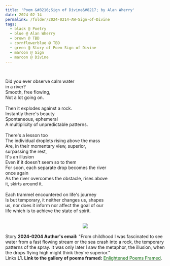 ```yaml
---
title: 'Poem &#8216;Sign of Divine&#8217; by Alan Wherry'
date: 2024-02-14
permalink: /folder/2024-0214-AW-Sign-of-Divine
tags:
  - black @ Poetry
  - blue @ Alan Wherry
  - brown @ TBD
  - cornflowerblue @ TBD
  - green @ Story of Poem Sign of Divine
  - maroon @ Sign
  - maroon @ Divine
---
```


<br>

<p>
Did you ever observe calm water<br>
in a river?<br>
Smooth, free flowing,<br>
Not a lot going on.<br>
<br>
Then it explodes against a rock.<br>
Instantly there's beauty<br>
Spontaneous, ephemeral<br>
A multiplicity of unpredictable patterns.<br>
<br>
There's a lesson too<br>
The individual droplets rising above the mass<br>
Are, in their momentary view, superior,<br>
surpassing the rest,<br>
It's an illusion<br>
Even if it doesn't seem so to them<br>
For soon, each separate drop becomes the river<br>
once again<br>
As the river overcomes the obstacle, rises above<br> 
it, skirts around it.<br>
<br>
Each trammel encountered on life's journey<br>
Is but temporary, it neither changes us, shapes<br> 
us, nor does it inform nor affect the goal of our<br>
life which is to achieve the state of spirit.<br>
</p>

<br>

<div style="text-align: center"><img src="https://pub-419291371d4c44a1b438e7d5a9e4e904.r2.dev/Poem_'Sign_of_Divine'_by_Alan_Wherry.jpg" /></div>

<br>

<wave-list>
<list-title color="DarkSeaGreen" width="25">Story</list-title>
  <list-item color="BlanchedAlmond"  width="280"><b>2024-0204 Author's email:</b> "From childhood I was fascinated to see water from a fast flowing stream or the sea crash into a rock, the temporary patterns of the spray. It was only later I saw the metaphor, the illusion, when the drops flying high might think they're superior."</list-item>
</wave-list>

<br>

<wave-list>
<list-title color="DarkSeaGreen" width="25">Links</list-title>
  <list-item color="BlanchedAlmond"  width="285"><b> L1. Link to the gallery of poems framed:</b> <a href="https://imageevent.com/sahaja/art/enlightenedpoemsframed"><font color="DarkGreen">Enlightened Poems Framed</font></a>. </list-item>
</wave-list>